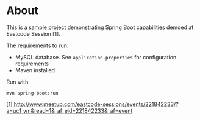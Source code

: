 About
=====
This is a sample project demonstrating Spring Boot capabilities demoed at Eastcode Session [1].

The requirements to run:

*	MySQL database. See `application.properties` for configuration requirements
*	Maven installed

Run with:

	mvn spring-boot:run


[1] http://www.meetup.com/eastcode-sessions/events/221842233/?a=uc1_vm&read=1&_af_eid=221842233&_af=event